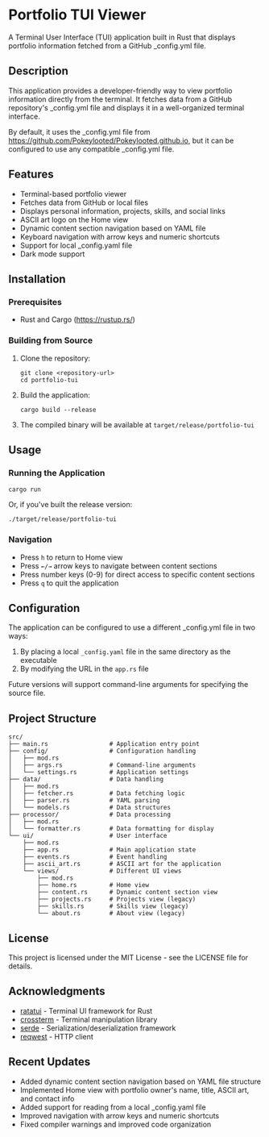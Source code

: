 # Portfolio TUI Viewer

A Terminal User Interface (TUI) application built in Rust that displays portfolio information fetched from a GitHub _config.yml file.

## Description

This application provides a developer-friendly way to view portfolio information directly from the terminal. It fetches data from a GitHub repository's _config.yml file and displays it in a well-organized terminal interface.

By default, it uses the _config.yml file from https://github.com/Pokeylooted/Pokeylooted.github.io, but it can be configured to use any compatible _config.yml file.

## Features

- Terminal-based portfolio viewer
- Fetches data from GitHub or local files
- Displays personal information, projects, skills, and social links
- ASCII art logo on the Home view
- Dynamic content section navigation based on YAML file
- Keyboard navigation with arrow keys and numeric shortcuts
- Support for local _config.yaml file
- Dark mode support

## Installation

### Prerequisites

- Rust and Cargo (https://rustup.rs/)

### Building from Source

1. Clone the repository:
   ```
   git clone <repository-url>
   cd portfolio-tui
   ```

2. Build the application:
   ```
   cargo build --release
   ```

3. The compiled binary will be available at `target/release/portfolio-tui`

## Usage

### Running the Application

```
cargo run
```

Or, if you've built the release version:

```
./target/release/portfolio-tui
```

### Navigation

- Press `h` to return to Home view
- Press `←/→` arrow keys to navigate between content sections
- Press number keys (0-9) for direct access to specific content sections
- Press `q` to quit the application

## Configuration

The application can be configured to use a different _config.yml file in two ways:

1. By placing a local `_config.yaml` file in the same directory as the executable
2. By modifying the URL in the `app.rs` file

Future versions will support command-line arguments for specifying the source file.

## Project Structure

```
src/
├── main.rs                 # Application entry point
├── config/                 # Configuration handling
│   ├── mod.rs
│   ├── args.rs             # Command-line arguments
│   └── settings.rs         # Application settings
├── data/                   # Data handling
│   ├── mod.rs
│   ├── fetcher.rs          # Data fetching logic
│   ├── parser.rs           # YAML parsing
│   └── models.rs           # Data structures
├── processor/              # Data processing
│   ├── mod.rs
│   └── formatter.rs        # Data formatting for display
└── ui/                     # User interface
    ├── mod.rs
    ├── app.rs              # Main application state
    ├── events.rs           # Event handling
    ├── ascii_art.rs        # ASCII art for the application
    └── views/              # Different UI views
        ├── mod.rs
        ├── home.rs         # Home view
        ├── content.rs      # Dynamic content section view
        ├── projects.rs     # Projects view (legacy)
        ├── skills.rs       # Skills view (legacy)
        └── about.rs        # About view (legacy)
```

## License

This project is licensed under the MIT License - see the LICENSE file for details.

## Acknowledgments

- [ratatui](https://github.com/ratatui-org/ratatui) - Terminal UI framework for Rust
- [crossterm](https://github.com/crossterm-rs/crossterm) - Terminal manipulation library
- [serde](https://serde.rs/) - Serialization/deserialization framework
- [reqwest](https://github.com/seanmonstar/reqwest) - HTTP client

## Recent Updates

- Added dynamic content section navigation based on YAML file structure
- Implemented Home view with portfolio owner's name, title, ASCII art, and contact info
- Added support for reading from a local _config.yaml file
- Improved navigation with arrow keys and numeric shortcuts
- Fixed compiler warnings and improved code organization